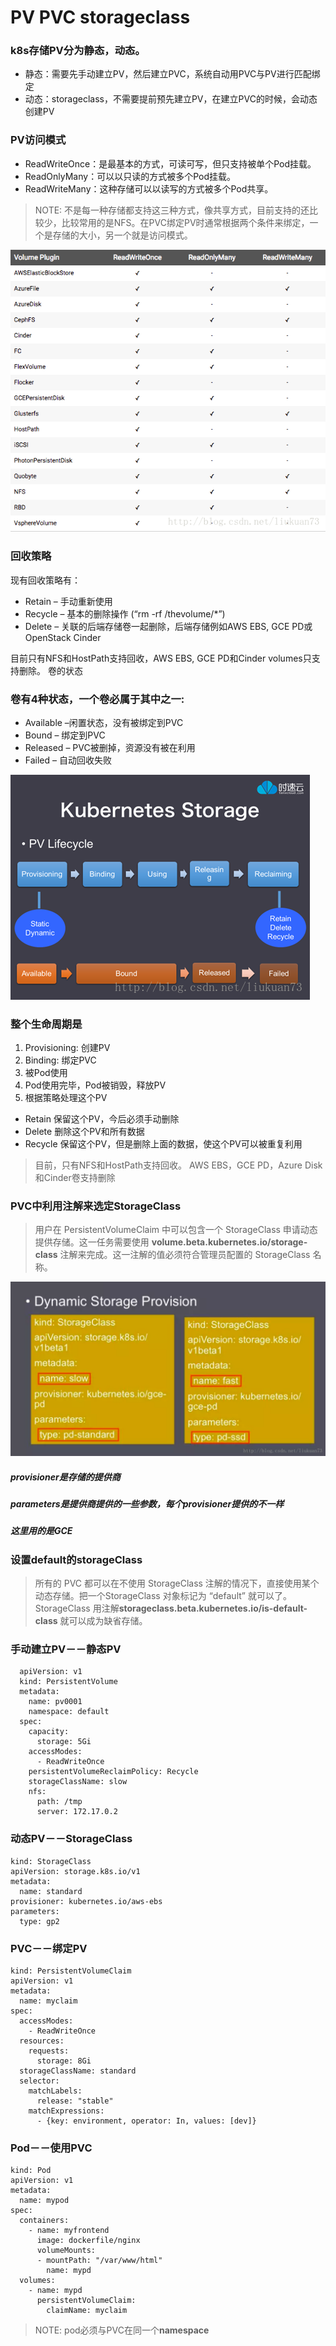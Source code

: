 # PV PVC storageclass

### k8s存储PV分为静态，动态。
* 静态：需要先手动建立PV，然后建立PVC，系统自动用PVC与PV进行匹配绑定
* 动态：storageclass，不需要提前预先建立PV，在建立PVC的时候，会动态创建PV

### PV访问模式
*    ReadWriteOnce：是最基本的方式，可读可写，但只支持被单个Pod挂载。
*    ReadOnlyMany：可以以只读的方式被多个Pod挂载。
*    ReadWriteMany：这种存储可以以读写的方式被多个Pod共享。
> NOTE: 不是每一种存储都支持这三种方式，像共享方式，目前支持的还比较少，比较常用的是NFS。在PVC绑定PV时通常根据两个条件来绑定，一个是存储的大小，另一个就是访问模式。

![ALT](../images/kubernetes/accessMode.png)


### 回收策略

现有回收策略有：

*    Retain – 手动重新使用
*    Recycle – 基本的删除操作 (“rm -rf /thevolume/*”)
*    Delete – 关联的后端存储卷一起删除，后端存储例如AWS EBS, GCE PD或OpenStack Cinder

目前只有NFS和HostPath支持回收，AWS EBS, GCE PD和Cinder volumes只支持删除。
卷的状态

### 卷有4种状态，一个卷必属于其中之一:

*   Available –闲置状态，没有被绑定到PVC
*   Bound – 绑定到PVC
*   Released – PVC被删掉，资源没有被在利用
*   Failed – 自动回收失败

![ALT](../images/kubernetes/k8s_storage.png)

### 整个生命周期是
1. Provisioning: 创建PV
2. Binding: 绑定PVC
3. 被Pod使用
4. Pod使用完毕，Pod被销毁，释放PV
5. 根据策略处理这个PV
* Retain 保留这个PV，今后必须手动删除
* Delete 删除这个PV和所有数据
* Recycle 保留这个PV，但是删除上面的数据，使这个PV可以被重复利用
> 目前，只有NFS和HostPath支持回收。 AWS EBS，GCE PD，Azure Disk和Cinder卷支持删除


### PVC中利用注解来选定StorageClass
> 用户在 PersistentVolumeClaim 中可以包含一个 StorageClass 申请动态提供存储。这一任务需要使用 **volume.beta.kubernetes.io/storage-class** 注解来完成。这一注解的值必须符合管理员配置的 StorageClass 名称。

![ALT](../images/kubernetes/storageClass.png)

##### provisioner是存储的提供商
##### parameters是提供商提供的一些参数，每个provisioner提供的不一样
##### 这里用的是GCE



### 设置default的storageClass
> 所有的 PVC 都可以在不使用 StorageClass 注解的情况下，直接使用某个动态存储。把一个StorageClass 对象标记为 “default” 就可以了。StorageClass 用注解**storageclass.beta.kubernetes.io/is-default-class** 就可以成为缺省存储。

### 手动建立PV－－静态PV
```
  apiVersion: v1
  kind: PersistentVolume
  metadata:
    name: pv0001
    namespace: default
  spec:
    capacity:
      storage: 5Gi
    accessModes:
      - ReadWriteOnce
    persistentVolumeReclaimPolicy: Recycle
    storageClassName: slow
    nfs:
      path: /tmp
      server: 172.17.0.2
```

### 动态PV－－StorageClass
```
kind: StorageClass
apiVersion: storage.k8s.io/v1
metadata:
  name: standard
provisioner: kubernetes.io/aws-ebs
parameters:
  type: gp2
```

### PVC－－绑定PV
```
kind: PersistentVolumeClaim
apiVersion: v1
metadata:
  name: myclaim
spec:
  accessModes:
    - ReadWriteOnce
  resources:
    requests:
      storage: 8Gi
  storageClassName: standard
  selector:
    matchLabels:
      release: "stable"
    matchExpressions:
      - {key: environment, operator: In, values: [dev]}
```

### Pod－－使用PVC
```
kind: Pod
apiVersion: v1
metadata:
  name: mypod
spec:
  containers:
    - name: myfrontend
      image: dockerfile/nginx
      volumeMounts:
      - mountPath: "/var/www/html"
        name: mypd
  volumes:
    - name: mypd
      persistentVolumeClaim:
        claimName: myclaim
```
> NOTE: pod必须与PVC在同一个**namespace**